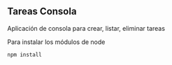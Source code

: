 ## Tareas Consola

Aplicación de consola para crear, listar, eliminar tareas

Para instalar los módulos de node

```npm install```
